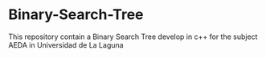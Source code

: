 # Binary-Search-Tree
This repository contain a Binary Search Tree develop in c++ for the subject AEDA in Universidad de La Laguna
